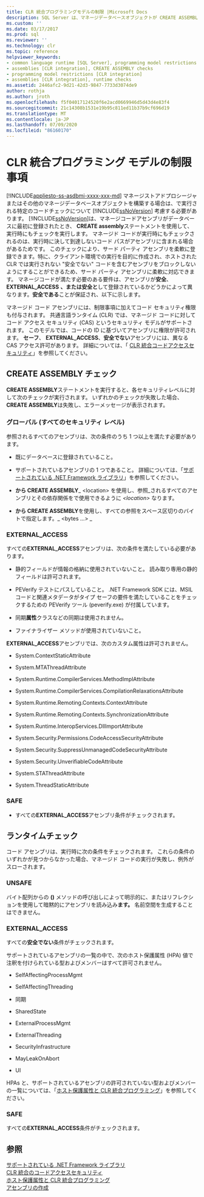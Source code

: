 ```yaml
---
title: CLR 統合プログラミングモデルの制限 |Microsoft Docs
description: SQL Server は、マネージデータベースオブジェクトが CREATE ASSEMBLY と実行時に最初に登録されたときに、そのオブジェクトに対してコードチェックを実行します。
ms.custom: ''
ms.date: 03/17/2017
ms.prod: sql
ms.reviewer: ''
ms.technology: clr
ms.topic: reference
helpviewer_keywords:
- common language runtime [SQL Server], programming model restrictions
- assemblies [CLR integration], CREATE ASSEMBLY checks
- programming model restrictions [CLR integration]
- assemblies [CLR integration], runtime checks
ms.assetid: 2446afc2-9d21-42d3-9847-7733d3074de9
author: rothja
ms.author: jroth
ms.openlocfilehash: f5f04017124520f6e2acd0669946d5d43d4e83f4
ms.sourcegitcommit: 21c14308b1531e19b95c811ed11b37b9cf696d19
ms.translationtype: MT
ms.contentlocale: ja-JP
ms.lasthandoff: 07/09/2020
ms.locfileid: "86160170"
---
```

# <a name="clr-integration-programming-model-restrictions"></a>CLR 統合プログラミング モデルの制限事項
[!INCLUDE[appliesto-ss-asdbmi-xxxx-xxx-md](../../../includes/applies-to-version/sql-asdbmi.md)]
  マネージストアドプロシージャまたはその他のマネージデータベースオブジェクトを構築する場合は、で実行される特定のコードチェックについて [!INCLUDE[ssNoVersion](../../../includes/ssnoversion-md.md)] 考慮する必要があります。 [!INCLUDE[ssNoVersion](../../../includes/ssnoversion-md.md)]は、マネージコードアセンブリがデータベースに最初に登録されたとき、 **CREATE assembly**ステートメントを使用して、実行時にもチェックを実行します。 マネージド コードが実行時にもチェックされるのは、実行時に決して到達しないコード パスがアセンブリに含まれる場合があるためです。  このチェックにより、サード パーティ アセンブリを柔軟に登録できます。特に、クライアント環境での実行を目的に作成され、ホストされた CLR では実行されない "安全でない" コードを含むアセンブリをブロックしないようにすることができるため、サード パーティ アセンブリに柔軟に対応できます。 マネージコードが満たす必要のある要件は、アセンブリが**安全**、 **EXTERNAL_ACCESS** **、または安全と**して登録されているかどうかによって異なります。**安全である**ことが保証され、以下に示します。  
  
 マネージド コード アセンブリには、制限事項に加えてコード セキュリティ権限も付与されます。 共通言語ランタイム (CLR) では、マネージド コードに対してコード アクセス セキュリティ (CAS) というセキュリティ モデルがサポートされます。 このモデルでは、コードの ID に基づいてアセンブリに権限が許可されます。 **セーフ**、 **EXTERNAL_ACCESS**、**安全でない**アセンブリには、異なる CAS アクセス許可があります。 詳細については、「 [CLR 統合コードアクセスセキュリティ](../../../relational-databases/clr-integration/security/clr-integration-code-access-security.md)」を参照してください。  
  
## <a name="create-assembly-checks"></a>CREATE ASSEMBLY チェック  
 **CREATE ASSEMBLY**ステートメントを実行すると、各セキュリティレベルに対して次のチェックが実行されます。  いずれかのチェックが失敗した場合、 **CREATE ASSEMBLY**は失敗し、エラーメッセージが表示されます。  
  
### <a name="global-any-security-level"></a>グローバル (すべてのセキュリティ レベル)  
 参照されるすべてのアセンブリは、次の条件のうち 1 つ以上を満たす必要があります。  
  
-   既にデータベースに登録されていること。  
  
-   サポートされているアセンブリの 1 つであること。 詳細については、「[サポートされている .NET Framework ライブラリ](../../../relational-databases/clr-integration/database-objects/supported-net-framework-libraries.md)」を参照してください。  
  
-   **から CREATE ASSEMBLY**_ \<location> を使用し、参照_されるすべてのアセンブリとその依存関係をで使用できるように *\<location>* なります。  
  
-   **から CREATE ASSEMBLY**を使用し、すべての参照をスペース区切りのバイトで指定します。_ \<bytes ...> _  
  
### <a name="external_access"></a>EXTERNAL_ACCESS  
 すべての**EXTERNAL_ACCESS**アセンブリは、次の条件を満たしている必要があります。  
  
-   静的フィールドが情報の格納に使用されていないこと。 読み取り専用の静的フィールドは許可されます。  
  
-   PEVerify テストにパスしていること。 .NET Framework SDK には、MSIL コードと関連メタデータがタイプ セーフの要件を満たしていることをチェックするための PEVerify ツール (peverify.exe) が付属しています。  
  
-   同期**属性**クラスなどの同期は使用されません。  
  
-   ファイナライザー メソッドが使用されていないこと。  
  
 **EXTERNAL_ACCESS**アセンブリでは、次のカスタム属性は許可されません。  
  
-   System.ContextStaticAttribute  
  
-   System.MTAThreadAttribute  
  
-   System.Runtime.CompilerServices.MethodImplAttribute  
  
-   System.Runtime.CompilerServices.CompilationRelaxationsAttribute  
  
-   System.Runtime.Remoting.Contexts.ContextAttribute  
  
-   System.Runtime.Remoting.Contexts.SynchronizationAttribute  
  
-   System.Runtime.InteropServices.DllImportAttribute  
  
-   System.Security.Permissions.CodeAccessSecurityAttribute  
  
-   System.Security.SuppressUnmanagedCodeSecurityAttribute  
  
-   System.Security.UnverifiableCodeAttribute  
  
-   System.STAThreadAttribute  
  
-   System.ThreadStaticAttribute  
  
### <a name="safe"></a>SAFE  
  
-   すべての**EXTERNAL_ACCESS**アセンブリ条件がチェックされます。  
  
## <a name="runtime-checks"></a>ランタイムチェック  
 コード アセンブリは、実行時に次の条件をチェックされます。 これらの条件のいずれかが見つからなかった場合、マネージド コードの実行が失敗し、例外がスローされます。  
  
### <a name="unsafe"></a>UNSAFE  
 バイト配列からの **()** メソッドの呼び出しによって明示的に、またはリフレクションを使用して暗黙的にアセンブリを読み込み**ます。** 名前空間を生成することはできません。  
  
### <a name="external_access"></a>EXTERNAL_ACCESS  
 すべての**安全でない**条件がチェックされます。  
  
 サポートされているアセンブリの一覧の中で、次のホスト保護属性 (HPA) 値で注釈を付けられている型およびメンバーはすべて許可されません。  
  
-   SelfAffectingProcessMgmt  
  
-   SelfAffectingThreading  
  
-   同期  
  
-   SharedState  
  
-   ExternalProcessMgmt  
  
-   ExternalThreading  
  
-   SecurityInfrastructure  
  
-   MayLeakOnAbort  
  
-   UI  
  
 HPAs と、サポートされているアセンブリの許可されていない型およびメンバーの一覧については、「[ホスト保護属性と CLR 統合プログラミング](../../../relational-databases/clr-integration-security-host-protection-attributes/host-protection-attributes-and-clr-integration-programming.md)」を参照してください。  
  
### <a name="safe"></a>SAFE  
 すべての**EXTERNAL_ACCESS**条件がチェックされます。  
  
## <a name="see-also"></a>参照  
 [サポートされている .NET Framework ライブラリ](../../../relational-databases/clr-integration/database-objects/supported-net-framework-libraries.md)   
 [CLR 統合のコードアクセスセキュリティ](../../../relational-databases/clr-integration/security/clr-integration-code-access-security.md)   
 [ホスト保護属性と CLR 統合プログラミング](../../../relational-databases/clr-integration-security-host-protection-attributes/host-protection-attributes-and-clr-integration-programming.md)   
 [アセンブリの作成](../../../relational-databases/clr-integration/assemblies/creating-an-assembly.md)  
  
  
